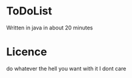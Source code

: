 # ToDoList

Written in java in about 20 minutes

# Licence

do whatever the hell you want with it I dont care
